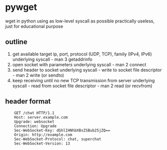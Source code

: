# pywget
wget in python using as low-level syscall as possible
practically useless, just for educational purpose

## outline
1. get available target ip, port, protocol (UDP, TCP), family (IPv4, IPv6)
  underlying syscall - man 3 getaddrinfo
2. open socket with parameters
  underlying syscall - man 2 connect
3. send header to socket
  underlying syscall - write to socket file descriptor - man 2 write (or sendto)
4. keep receiving until no new TCP transmission from server
  underlying syscall - read from socket file descriptor - man 2 read (or recvfrom)

## header format
        GET /chat HTTP/1.1
        Host: server.example.com
        Upgrade: websocket
        Connection: Upgrade
        Sec-WebSocket-Key: dGhlIHNhbXBsZSBub25jZQ==
        Origin: http://example.com
        Sec-WebSocket-Protocol: chat, superchat
        Sec-WebSocket-Version: 13



